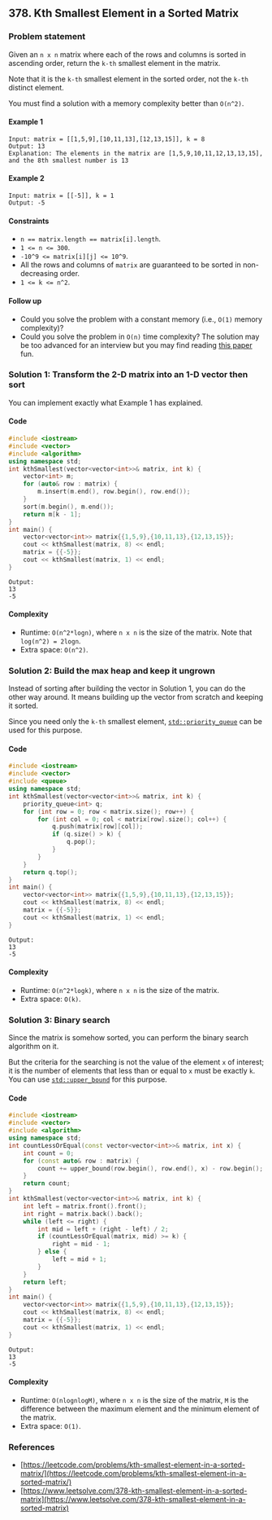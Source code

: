 ## 378. Kth Smallest Element in a Sorted Matrix

### Problem statement
Given an `n x n` matrix where each of the rows and columns is sorted in ascending order, return the `k-th` smallest element in the matrix.

Note that it is the `k-th` smallest element in the sorted order, not the `k-th` distinct element.

You must find a solution with a memory complexity better than `O(n^2)`.

 

#### Example 1
```plain
Input: matrix = [[1,5,9],[10,11,13],[12,13,15]], k = 8
Output: 13
Explanation: The elements in the matrix are [1,5,9,10,11,12,13,13,15], and the 8th smallest number is 13
```

#### Example 2
```plain
Input: matrix = [[-5]], k = 1
Output: -5
``` 

#### Constraints

* `n == matrix.length == matrix[i].length`.
* `1 <= n <= 300`.
* `-10^9 <= matrix[i][j] <= 10^9`.
* All the rows and columns of `matrix` are guaranteed to be sorted in non-decreasing order.
* `1 <= k <= n^2`.
 

#### Follow up

* Could you solve the problem with a constant memory (i.e., `O(1)` memory complexity)?
* Could you solve the problem in `O(n)` time complexity? The solution may be too advanced for an interview but you may find reading [this paper](http://www.cse.yorku.ca/~andy/pubs/X+Y.pdf) fun.

### Solution 1: Transform the 2-D matrix into an 1-D vector then sort

You can implement exactly what Example 1 has explained.

#### Code

```cpp
#include <iostream>
#include <vector>
#include <algorithm>
using namespace std;
int kthSmallest(vector<vector<int>>& matrix, int k) {
    vector<int> m;
    for (auto& row : matrix) {
        m.insert(m.end(), row.begin(), row.end());
    }
    sort(m.begin(), m.end());
    return m[k - 1];
}
int main() {
    vector<vector<int>> matrix{{1,5,9},{10,11,13},{12,13,15}};
    cout << kthSmallest(matrix, 8) << endl;
    matrix = {{-5}};
    cout << kthSmallest(matrix, 1) << endl;
}
```
```plain
Output:
13
-5
```

#### Complexity
* Runtime: `O(n^2*logn)`, where `n x n` is the size of the matrix. Note that `log(n^2) = 2logn`.
* Extra space: `O(n^2)`.

### Solution 2: Build the max heap and keep it ungrown

Instead of sorting after building the vector in Solution 1, you can do the other way around. It means building up the vector from scratch and keeping it sorted. 

Since you need only the `k-th` smallest element, [`std::priority_queue`](https://en.cppreference.com/w/cpp/container/priority_queue) can be used for this purpose.

#### Code
```cpp
#include <iostream>
#include <vector>
#include <queue>
using namespace std;
int kthSmallest(vector<vector<int>>& matrix, int k) {
    priority_queue<int> q;
    for (int row = 0; row < matrix.size(); row++) {
        for (int col = 0; col < matrix[row].size(); col++) {
            q.push(matrix[row][col]);
            if (q.size() > k) {
                q.pop();
            }
        }
    }
    return q.top();
}
int main() {
    vector<vector<int>> matrix{{1,5,9},{10,11,13},{12,13,15}};
    cout << kthSmallest(matrix, 8) << endl;
    matrix = {{-5}};
    cout << kthSmallest(matrix, 1) << endl;
}
```
```plain
Output:
13
-5
```

#### Complexity
* Runtime: `O(n^2*logk)`, where `n x n` is the size of the matrix.
* Extra space: `O(k)`.

### Solution 3: Binary search

Since the matrix is somehow sorted, you can perform the binary search algorithm on it. 

But the criteria for the searching is not the value of the element `x` of interest; it is the number of elements that less than or equal to `x` must be exactly `k`. You can use [`std::upper_bound`](https://en.cppreference.com/w/cpp/algorithm/upper_bound) for this purpose.

#### Code
```cpp
#include <iostream>
#include <vector>
#include <algorithm>
using namespace std;
int countLessOrEqual(const vector<vector<int>>& matrix, int x) {
    int count = 0;
    for (const auto& row : matrix) {
        count += upper_bound(row.begin(), row.end(), x) - row.begin();
    }
    return count;
}
int kthSmallest(vector<vector<int>>& matrix, int k) {   
    int left = matrix.front().front();
    int right = matrix.back().back();
    while (left <= right) {
        int mid = left + (right - left) / 2;
        if (countLessOrEqual(matrix, mid) >= k) {
            right = mid - 1;
        } else {
            left = mid + 1; 
        }
    }
    return left;
}
int main() {
    vector<vector<int>> matrix{{1,5,9},{10,11,13},{12,13,15}};
    cout << kthSmallest(matrix, 8) << endl;
    matrix = {{-5}};
    cout << kthSmallest(matrix, 1) << endl;
}
```
```plain
Output:
13
-5
```

#### Complexity
* Runtime: `O(nlognlogM)`, where `n x n` is the size of the matrix, `M` is the difference between the maximum element and the minimum element of the matrix.
* Extra space: `O(1)`.

### References
* [https://leetcode.com/problems/kth-smallest-element-in-a-sorted-matrix/](https://leetcode.com/problems/kth-smallest-element-in-a-sorted-matrix/)
* [https://www.leetsolve.com/378-kth-smallest-element-in-a-sorted-matrix](https://www.leetsolve.com/378-kth-smallest-element-in-a-sorted-matrix)